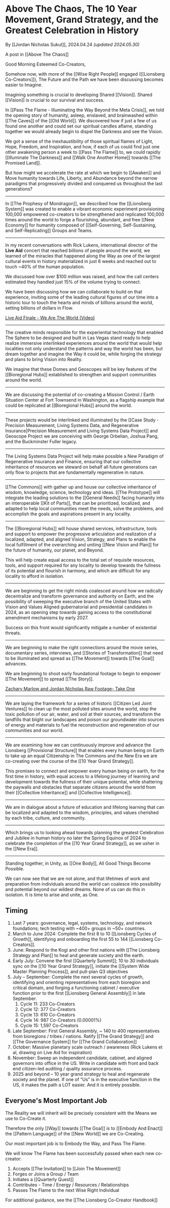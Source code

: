 # Above The Chaos, The 10 Year Movement, Grand Strategy, and the Greatest Celebration in History 

By [[Jordan Nicholas Sukut]], 2024.04.24 _(updated 2024.05.30)_  

A post in [[Above The Chaos]]  

Good Morning Esteemed Co-Creators, 

Somehow now, with more of the [[Wise Right People]] engaged ([[Lionsberg Co-Creators]]), The Future and the Path we have been discussing becomes easier to Imagine. 

Imagining something is crucial to developing Shared [[Vision]]. Shared [[Vision]] is crucial to our survival and success. 

In [[Pass The Flame - Illuminating the Way Beyond the Meta Crisis]], we told the opening story of humanity, asleep, enslaved, and brainwashed within [[The Caves]] of the [[Old World]]. We discovered how if just a few of us found one another and could set our spiritual candles aflame, standing together we would already begin to dispel the Darkness and see the Vision. 

We got a sense of the inexhaustibility of those spiritual flames of Light, Hope, Freedom, and Inspiration, and how, if each of us could find just one other awakening person a week to [[Pass The Flame]] to, we could rapidly [[Illuminate The Darkness]] and [[Walk One Another Home]] towards [[The Promised Land]]. 

But how might we accelerate the rate at which we begin to [[Awaken]] and Move humanity towards Life, Liberty, and Abundance beyond the narrow paradigms that progressively divided and conquered us throughout the last generations? 

_____
In [[The Prophesy of Mondragon]], we described how the [[Lionsberg System]] was created to enable a vibrant economic experiment provisioning 100,000 empowered co-creators to be strengthened and replicated 100,000 times around the world to forge a flourishing, abundant, and free [[New Economy]] for humanity composed of [[Self-Governing, Self-Sustaining, and Self-Replicating]] Groups and Teams.  
___
In my recent conversations with Rick Lukens, international director of the **Live Aid** concert that reached billions of people around the world, we learned of the miracles that happened along the Way as one of the largest cultural events in history materialized in just 6 weeks and reached out to touch ~40% of the human population. 

We discussed how over $100 million was raised, and how the call centers estimated they handled just 15% of the volume trying to connect. 

We have been discussing how we can collaborate to build on that experience, inviting some of the leading cultural figures of our time into a historic tour to touch the hearts and minds of billions around the world, setting billions of dollars in Flow. 

[Live Aid Finale - We Are The World (Video)](https://www.youtube.com/watch?v=00OeznNG4hM)  
____
The creative minds responsible for the experiential technology that enabled The Sphere to be designed and built in Las Vegas stand ready to help realize immersive interlinked experiences around the world that would help localities not only understand the patterns and way the world has been, but dream together and imagine the Way it could be, while forging the strategy and plans to bring Vision into Reality. 

We imagine that these Domes and Geoscopes will be key features of the [[Bioregional Hubs]] established to strengthen and support communities around the world. 
____
We are discussing the potential of co-creating a Mission Control / Earth Situation Center at Fort Townsend in Washington, as a flagship example that could be replicated at [[Bioregional Hubs]] around the world. 
___
These projects would be interlinked and illuminated by the [[Case Study - Precision Measurement, Living Systems Data, and Regenerative Insurance|Precision Measurement and Living Systems Data Project]] and Geoscope Project we are conceiving with George Orbelian, Joshua Pang, and the Buckminster Fuller legacy. 
____
The Living Systems Data Project will help make possible a New Paradigm of Regenerative Insurance and Finance, ensuring that our collective inheritance of resources we steward on behalf all future generations can only flow to projects that are fundamentally regenerative in nature. 
___
[[The Commons]] with gather up and house our collective inheritance of wisdom, knowledge, science, technology and ideas. [[The Prototype]] will integrate the leading solutions to the [[General Needs]] facing humanity into an interoperable [[Kit of Parts]], that can be prioritized, localized, and adapted to help local communities meet the needs, solve the problems, and accomplish the goals and aspirations present in any locality. 
_____
The [[Bioregional Hubs]] will house shared services, infrastructure, tools and support to empower the progressive articulation and realization of a localized, adapted, and aligned Vision, Strategy, and Plans to enable the local fulfillment of the overarching and uniting [[New Vision and Plan]] for the future of humanity, our planet, and Beyond. 

This will help create equal access to the total set of requisite resources, tools, and support required for any locality to develop towards the fullness of its potential and flourish in harmony, and which are difficult for any locality to afford in isolation. 
____
We are beginning to get the right minds coalesced around how we radically decentralize and transform governance and authority on Earth, and the possibility of sweeping the executive branch of the United States with Vision and Values Aligned gubernatorial and presidential candidates in 2024, as an opening step towards gaining access to the constitutional amendment mechanisms by early 2027. 

Success on this front would significantly mitigate a number of existential threats. 
____
We are beginning to make the right connections around the movie series, documentary series, interviews, and [[Stories of Transformation]] that need to be illuminated and spread as [[The Movement]] towards [[The Goal]] advances. 

We are beginning to shoot early foundational footage to begin to empower [[The Movement]] to spread [[The Story]]. 

[Zachary Marlow and Jordan Nicholas Raw Footage- Take One](https://www.dropbox.com/scl/fi/h2qksgfedin185t5v1416/Jordan.mov?rlkey=9e498bhn7afygiw0q34letodi&e=1&dl=0)  
____
We are laying the framework for a series of historic [[Citizen Led Joint Ventures]] to clean up the most polluted sites around the world, stop the toxic pollution of our air, water, and soil at their sources, and transform the landfills that blight our landscapes and poison our groundwater into sources of energy and materials to fuel the reconstruction and regeneration of our communities and our world. 
___
We are examining how we can continuously improve and advance the Lionsberg [[Provisional Structure]] that enables every human being on Earth to take up an equal Citizenship in The Commons and the New Era we are co-creating over the course of the [[10 Year Grand Strategy]]. 

This promises to connect and empower every human being on earth, for the first time in history, with equal access to a lifelong journey of learning and development towards the fullness of their unique potential, while shattering the paywalls and obstacles that separate citizens around the world from their [[Collective Inheritance]] and [[Collective Intelligence]]. 
_____
We are in dialogue about a future of education and lifelong learning that can be localized and adapted to the wisdom, principles, and values cherished by each tribe, culture, and community. 
___
Which brings us to looking ahead towards planning the greatest Celebration and Jubilee in human history no later the Spring Equinox of 2024 to celebrate the completion of the [[10 Year Grand Strategy]], as we usher in the [[New Era]]. 
____

Standing together, in Unity, as [[One Body]], All Good Things Become Possible. 

We can now see that we are not alone, and that lifetimes of work and preparation from individuals around the world can coalesce into possibility and potential beyond our wildest dreams. None of us can do this in isolation. It is time to arise and unite, as One. 

## Timing  

1. Last 7 years: governance, legal, systems, technology, and network foundations; tech testing with ~400+ groups in ~50+ countries.  
2. March to June 2024: Complete the first 8 to 10 [[Lionsberg Cycles of Growth]], identifying and onboarding the first 55 to 144 [[Lionsberg Co-Creators]].  
3. June: Respond to the Kogi and other first nations with [[The Lionsberg Strategy and Plan]] to heal and generate society and the earth. 
4. Early July: Convene the first [[Quarterly Summit]]; 10 to 30 individuals sync on the [[10 Year Grand Strategy]], initiate the [[System Wide Master Planning Process]], and pull-plan Q3 objectives 
5. July – September: Complete the next several cycles of growth, identifying and orienting representatives from each bioregion and critical domain, and forging a functioning cabinet / executive function prior to the first [[Lionsberg General Assembly]] in late September. 
	1. Cycle 11: 233 Co-Creators  
	2. Cycle 12: 377 Co-Creators  
	3. Cycle 13: 610 Co-Creators  
	4. Cycle 14: 987 Co-Creators (0.00001%)   
	5. Cycle 15: 1,597 Co-Creators  
6. Late September: First General Assembly, ~ 140 to 400 representatives from bioregions / tribes / nations. Ratify [[The Grand Strategy]] and [[The Governance System]] for [[The Grand Collaboration]]  
7. October: Massive planetary scale outreach / awareness (Rick Lukens et al, drawing on Live Aid for inspiration) 
8. November: Sweep an independent candidate, cabinet, and aligned governors into office in the US. Write in candidate with front and back end citizen-led auditing / quality assurance process.    
9. 2025 and beyond – 10 year grand strategy to heal and regenerate society and the planet. If one of “Us” is in the executive function in the US, it makes the path a LOT easier. And it is entirely possible.

## Everyone's Most Important Job 

The Reality we will inherit will be precisely consistent with the Means we use to Co-Create it. 

Therefore the only [[Way]] towards [[The Goal]] is to [[Embody And Enact]] the [[Pattern Language]] of the [[New World]] we are Co-Creating. 

Our most important job is to Embody the Way, and Pass The Flame. 

We will know The Flame has been successfully passed when each new co-creator: 

1. Accepts [[The Invitation]] to [[Join The Movement]]  
2. Forges or Joins a Group / Team  
3. Initiates a [[Quarterly Quest]]   
4. Contributes - Time / Energy / Resources / Relationships  
5. Passes The Flame to the next Wise Right Individual 

For additional guidance, see the [[The Lionsberg Co-Creator Handbook]]  